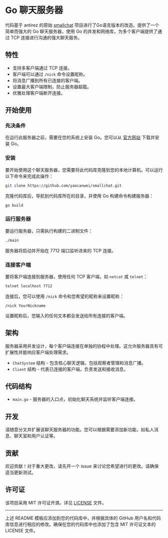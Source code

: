 # Go 聊天服务器

代码基于 antirez 的原始 [smallchat](https://github.com/antirez/smallchat) 项目进行了Go语言版本的改造。提供了一个简单而强大的 Go 聊天服务器，使用 Go 的并发和网络库，为多个客户端提供了通过 TCP 连接进行沟通的强大聊天服务。

## 特性

- 支持多客户端通过 TCP 连接。
- 客户端可以通过 `/nick` 命令设置昵称。
- 将消息广播到所有已连接的客户端。
- 设置最大客户端限制，防止服务器超载。
- 优雅处理客户端断开连接。

## 开始使用

### 先决条件

在运行此服务器之前，需要在您的系统上安装 Go。您可以从 [官方网站](https://golang.org/dl/) 下载并安装 Go。

### 安装

要开始使用这个聊天服务器，您需要将此代码库克隆到您的本地计算机。可以运行以下命令来完成此操作：

```sh
git clone https://github.com/yaocanwei/smallchat.git
```

克隆代码库后，导航到代码库所在的目录，并使用 Go 构建命令构建服务器：

```sh
go build
```

### 运行服务器

要运行服务器，只需执行构建的二进制文件：

```sh
./main
```

服务器将启动并开始在 7712 端口监听进来的 TCP 连接。

### 连接客户端

要将客户端连接到服务器，使用任何 TCP 客户端，如 `netcat` 或 `telnet`：

```sh
telnet localhost 7712
```

连接后，您可以使用 `/nick` 命令和您希望的昵称来设置昵称：

```
/nick YourNickname
```

设置昵称后，您输入的任何文本都会发送给所有连接的客户端。

## 架构

服务器采用并发设计，每个客户端连接在单独的协程中处理。这允许服务器具有可扩展性并能响应客户端处理需求。

- `ChatSystem` 结构 - 包含核心聊天逻辑，包括观察者管理和消息广播。
- `Client` 结构 - 代表已连接的客户端，负责发送和接收消息。

## 代码结构

- `main.go` - 服务器的入口点，初始化聊天系统并监听客户端连接。

## 开发

请随意分叉并扩展该聊天服务器的功能。您可以根据需要添加新功能，如私人消息、聊天室和用户认证等。

## 贡献

欢迎贡献！对于重大更改，请先开一个 issue 来讨论您希望进行的更改。请确保适当更新测试。

## 许可证

该项目采用 MIT 许可证开源。详见 [LICENSE](LICENSE) 文件。

---

上述 README 模板应添加到您的代码库中，并根据具体的 GitHub 用户名和代码库信息进行相应的修改。确保在您的代码库中也添加了包含 MIT 许可证文本的 LICENSE 文件。
